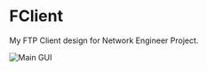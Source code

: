 # FClient

My FTP Client design for Network Engineer Project.

![Main GUI](https://github.com/florayym/FClient/blob/master/FClient.png)
